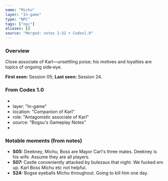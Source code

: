 ```yaml
---
name: "Michu"
layer: "In-game"
type: "NPC"
tags: ["npc"]
aliases: []
source: "Merged: notes 1–32 + Codex1.0"
---
```

### Overview
Close associate of Karl—unsettling poise; his motives and loyalties are topics of ongoing side‑eye.

**First seen:** Session 05; **Last seen:** Session 24.

### From Codex 1.0
- 
- layer: "In-game"
- location: "Companion of Karl"
- role: "Antagonistic associate of Karl"
- source: "Bogsu's Gameplay Notes"
- 

### Notable moments (from notes)
- **S05:** Deekney, Michu, Boss are Mayor Carl's three mates. Deekney is his wife. Assume they are all players.
- **S07:** Castle conveniently attacked by bulezaus that night. We fucked em up. Karl Boss Michu etc not helpful.
- **S24:** Bogse eyeballs Michu throughout. Going to kill him one day.
